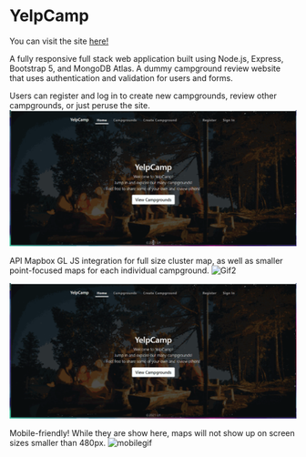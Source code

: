 # YelpCamp

You can visit the site [here!](https://ycamplh.herokuapp.com)

A fully responsive full stack web application built using Node.js, Express, Bootstrap 5, and MongoDB Atlas. 
A dummy campground review website that uses authentication and validation for users and forms. 

Users can register and log in to create new campgrounds, review other campgrounds, or just peruse the site.
![Gif1](Gifs/ycamp1.gif)

API Mapbox GL JS integration for full size cluster map, as well as smaller point-focused maps for each individual campground.
![Gif2](Gifs/ycamp2.gif)


![Gif3](Gifs/ycamp3.gif)

Mobile-friendly! While they are show here, maps will not show up on screen sizes smaller than 480px.
![mobilegif](Gifs/ycampmobile.gif)
